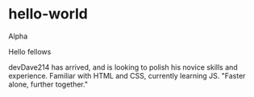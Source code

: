 # hello-world
Alpha

Hello fellows

devDave214 has arrived, and is looking to polish his novice skills and experience. Familiar with HTML and CSS, currently learning JS. 
"Faster alone, further together."
